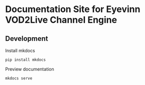 # Documentation Site for Eyevinn VOD2Live Channel Engine


## Development

Install mkdocs

```
pip install mkdocs
```

Preview documentation

```
mkdocs serve
```


